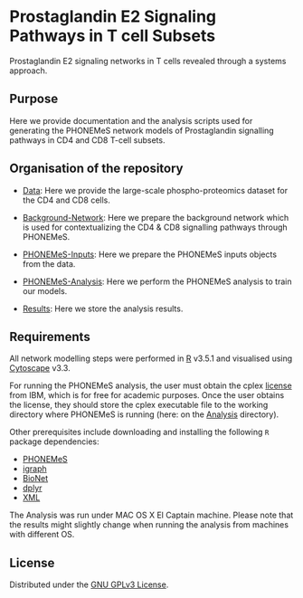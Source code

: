 # Prostaglandin E2 Signaling Pathways in T cell Subsets

Prostaglandin E2 signaling networks in T cells revealed through a systems approach.

## Purpose

Here we provide documentation and the analysis scripts used for generating the PHONEMeS network models of Prostaglandin signalling pathways in CD4 and CD8 T-cell subsets.

## Organisation of the repository

+ [Data](https://github.com/saezlab/Prostaglandin_Project/tree/master/Data): Here we provide the large-scale phospho-proteomics dataset for the CD4 and CD8 cells.

+ [Background-Network](https://github.com/saezlab/Prostaglandin_Project/tree/master/Background-Network): Here we prepare the background network which is used for contextualizing the CD4 & CD8 signalling pathways through PHONEMeS.

+ [PHONEMeS-Inputs](https://github.com/saezlab/Prostaglandin_Project/tree/master/PHONEMeS-Inputs): Here we prepare the PHONEMeS inputs objects from the data.

+ [PHONEMeS-Analysis](https://github.com/saezlab/Prostaglandin_Project/tree/master/PHONEMeS-Analysis): Here we perform the PHONEMeS analysis to train our models.

+ [Results](https://github.com/saezlab/Prostaglandin_Project/tree/master/Results/): Here we store the analysis results.

## Requirements

All network modelling steps were performed in [R](https://www.rstudio.com/) v3.5.1 and visualised using [Cytoscape](https://cytoscape.org/) v3.3.

For running the PHONEMeS analysis, the user must obtain the cplex [license](https://www.ibm.com/products/ilog-cplex-optimization-studio?S_PKG=CoG&cm_mmc=Search_Google-_-Data+Science_Data+Science-_-WW_IDA-_-+IBM++CPLEX_Broad_CoG&cm_mmca1=000000RE&cm_mmca2=10000668&cm_mmca7=9041989&cm_mmca8=kwd-412296208719&cm_mmca9=_k_Cj0KCQiAr93gBRDSARIsADvHiOpDUEHgUuzu8fJvf3vmO5rI0axgtaleqdmwk6JRPIDeNcIjgIHMhZIaAiwWEALw_wcB_k_&cm_mmca10=267798126431&cm_mmca11=b&mkwid=_k_Cj0KCQiAr93gBRDSARIsADvHiOpDUEHgUuzu8fJvf3vmO5rI0axgtaleqdmwk6JRPIDeNcIjgIHMhZIaAiwWEALw_wcB_k_%7C470%7C135655&cvosrc=ppc.google.%2Bibm%20%2Bcplex&cvo_campaign=000000RE&cvo_crid=267798126431&Matchtype=b&gclid=Cj0KCQiAr93gBRDSARIsADvHiOpDUEHgUuzu8fJvf3vmO5rI0axgtaleqdmwk6JRPIDeNcIjgIHMhZIaAiwWEALw_wcB)
from IBM, which is for free for academic purposes. Once the user obtains the license, they should store the cplex executable file to the 
working directory where PHONEMeS is running (here: on the [Analysis](https://github.com/saezlab/EDN_phospho/tree/master/Analysis) directory).

Other prerequisites include downloading and installing the following `R` package dependencies:

+ [PHONEMeS](https://saezlab.github.io/PHONEMeS/)
+ [igraph](https://igraph.org/r/)
+ [BioNet](https://bioconductor.org/packages/release/bioc/html/BioNet.html)
+ [dplyr](https://cran.r-project.org/web/packages/dplyr/index.html)
+ [XML](https://cran.r-project.org/web/packages/XML/index.html)

The Analysis was run under MAC OS X El Captain machine. Please note that the results might slightly change when running the analysis from machines with different OS.

## License

Distributed under the [GNU GPLv3 License](http://www.gnu.org/licenses/gpl-3.0.html).
